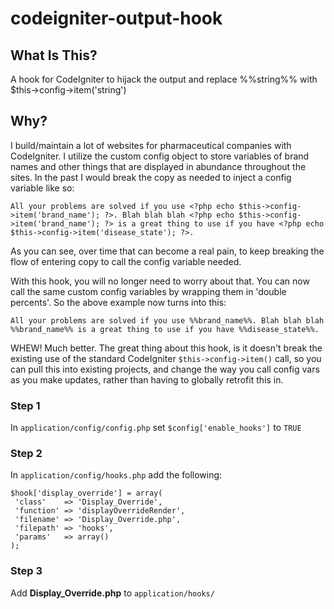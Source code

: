 # codeigniter-output-hook

## What Is This?
A hook for CodeIgniter to hijack the output and replace %%string%% with $this->config->item('string')

## Why?
I build/maintain a lot of websites for pharmaceutical companies with CodeIgniter. I utilize the custom config object to store variables of brand names and other things that are displayed in abundance throughout the sites. In the past I would break the copy as needed to inject a config variable like so:

`All your problems are solved if you use <?php echo $this->config->item('brand_name'); ?>. Blah blah blah <?php echo $this->config->item('brand_name'); ?> is a great thing to use if you have <?php echo $this->config->item('disease_state'); ?>.`

As you can see, over time that can become a real pain, to keep breaking the flow of entering copy to call the config variable needed.

With this hook, you will no longer need to worry about that. You can now call the same custom config variables by wrapping them in 'double percents'. So the above example now turns into this:

`All your problems are solved if you use %%brand_name%%. Blah blah blah %%brand_name%% is a great thing to use if you have %%disease_state%%.`

WHEW! Much better. The great thing about this hook, is it doesn't break the existing use of the standard CodeIgniter `$this->config->item()` call, so you can pull this into existing projects, and change the way you call config vars as you make updates, rather than having to globally retrofit this in.

### Step 1

In `application/config/config.php` set `$config['enable_hooks']` to `TRUE`

### Step 2

In `application/config/hooks.php` add the following:

    $hook['display_override'] = array(
     'class'    => 'Display_Override',
     'function' => 'displayOverrideRender',
     'filename' => 'Display_Override.php',
     'filepath' => 'hooks',
     'params'   => array()
    );

### Step 3

Add **Display_Override.php** to `application/hooks/`
